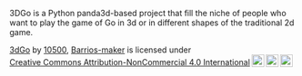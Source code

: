 3DGo is a Python panda3d-based project that fill the niche of people who want to play the game of Go in 3d or in different shapes of the traditional 2d game.
 

<p xmlns:cc="http://creativecommons.org/ns#" xmlns:dct="http://purl.org/dc/terms/"><a property="dct:title" rel="cc:attributionURL" href="https://github.com/10500x/3dGo">3dGo</a> by <a rel="cc:attributionURL dct:creator" property="cc:attributionName" href="https://github.com/10500x">10500</a>, <a rel="cc:attributionURL dct:creator" property="cc:attributionName" href="https://github.com/Barrios-maker">Barrios-maker</a> is licensed under <a href="https://creativecommons.org/licenses/by-nc-sa/4.0/" target="_blank" rel="license noopener noreferrer" style="display:inline-block;">Creative Commons Attribution-NonCommercial 4.0 International<img style="height:22px!important;margin-left:3px;vertical-align:text-bottom;" src="https://mirrors.creativecommons.org/presskit/icons/cc.svg?ref=chooser-v1" alt=""><img style="height:22px!important;margin-left:3px;vertical-align:text-bottom;" src="https://mirrors.creativecommons.org/presskit/icons/by.svg?ref=chooser-v1" alt=""><img style="height:22px!important;margin-left:3px;vertical-align:text-bottom;" src="https://mirrors.creativecommons.org/presskit/icons/nc.svg?ref=chooser-v1" alt=""></a></p>
